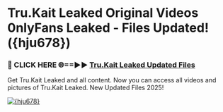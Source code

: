 # Tru.Kait Leaked Original Videos 0nlyFans Leaked - Files Updated! ({hju678})

<h3>🔴 CLICK HERE 🌐==►► <a href="https://tinyurl.com/ms9xzufz" rel="nofollow">Tru.Kait Leaked Updated Files</a></h3>

Get Tru.Kait Leaked and all content. Now you can access all videos and pictures of Tru.Kait Leaked. New Updated Files 2025!

[![{hju678}](https://i.imgur.com/PQ7UWWw.gif)](https://tinyurl.com/ms9xzufz)
